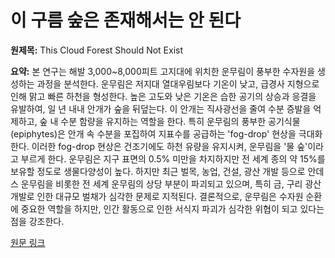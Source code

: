 # 이 구름 숲은 존재해서는 안 된다

**원제목:** This Cloud Forest Should Not Exist

**요약:** 본 연구는 해발 3,000~8,000피트 고지대에 위치한 운무림이 풍부한 수자원을 생성하는 과정을 분석한다. 운무림은 저지대 열대우림보다 기온이 낮고, 급경사 지형으로 인해 맑고 빠른 하천을 형성한다. 높은 고도와 낮은 기온은 습한 공기의 상승과 응결을 유발하여, 일 년 내내 안개가 숲을 뒤덮는다. 이 안개는 직사광선을 줄여 수분 증발을 억제하고, 숲 내 수분 함량을 유지하는 역할을 한다. 특히 운무림의 풍부한 공기식물(epiphytes)은 안개 속 수분을 포집하여 지표수를 공급하는 'fog-drop' 현상을 극대화한다. 이러한 fog-drop 현상은 건조기에도 하천 유량을 유지시켜, 운무림을 '물 숲'이라고 부르게 한다.  운무림은 지구 표면의 0.5% 미만을 차지하지만 전 세계 종의 약 15%를 보유할 정도로 생물다양성이 높다.  하지만 최근 벌목, 농업, 건설, 광산 개발 등으로 안데스 운무림을 비롯한 전 세계 운무림의 상당 부분이 파괴되고 있으며, 특히 금, 구리 광산 개발로 인한 대규모 벌채가 심각한 문제로 지적된다.  결론적으로, 운무림은 수자원 순환에 중요한 역할을 하지만, 인간 활동으로 인한 서식지 파괴가 심각한 위협이 되고 있다는 점을 강조한다.

[원문 링크](https://nautil.us/this-cloud-forest-should-not-exist-1226267/)
